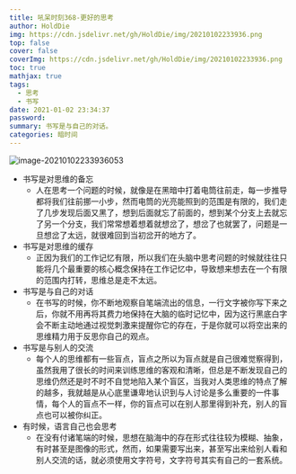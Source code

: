 ```yaml
---
title: 吼呆时刻368-更好的思考
author: HoldDie
img: https://cdn.jsdelivr.net/gh/HoldDie/img/20210102233936.png
top: false
cover: false
coverImg: https://cdn.jsdelivr.net/gh/HoldDie/img/20210102233936.png
toc: true
mathjax: true
tags:
  - 思考
  - 书写
date: 2021-01-02 23:34:37
password:
summary: 书写是与自己的对话。
categories: 暗时间
---
```


![image-20210102233936053](https://cdn.jsdelivr.net/gh/HoldDie/img/20210102233936.png)

- 书写是对思维的备忘
  - 人在思考一个问题的时候，就像是在黑暗中打着电筒往前走，每一步推导都将我们往前挪一小步，然而电筒的光亮能照到的范围是有限的，我们走了几步发现后面又黑了，想到后面就忘了前面的，想到某个分支上去就忘了另一个分支，我们常常想着想着就想岔了，想岔了也就罢了，问题是一旦想岔了太远，就很难回到当初岔开的地方了。
- 书写是对思维的缓存
  - 正因为我们的工作记忆有限，所以我们在头脑中思考问题的时候就往往只能将几个最重要的核心概念保持在工作记忆中，导致想来想去在一个有限的范围内打转，思维总是走不太远。
- 书写是与自己的对话
  - 在书写的时候，你不断地观察自笔端流出的信息，一行文字被你写下来之后，你就不用再将其费力地保持在大脑的临时记忆中，因为这行黑底白字会不断主动地通过视觉刺激来提醒你它的存在，于是你就可以将空出来的思维精力用于反思你自己的观点。
- 书写是与别人的交流
  - 每个人的思维都有一些盲点，盲点之所以为盲点就是自己很难觉察得到，虽然我用了很长的时间来训练思维的客观和清晰，但总是不断发现自己的思维仍然还是时不时不自觉地陷入某个盲区，当我对人类思维的特点了解的越多，我就越是从心底里谦卑地认识到与人讨论是多么重要的一件事情，每个人的盲点不一样，你的盲点可以在别人那里得到补充，别人的盲点也可以被你纠正。
- 有时候，语言自己也会思考
  - 在没有付诸笔端的时候，思想在脑海中的存在形式往往较为模糊、抽象，有时甚至是图像的形式，然而，如果需要写出来，甚至写出来给别人看和别人交流的话，就必须使用文字符号，文字符号其实有自己的一套系统。
